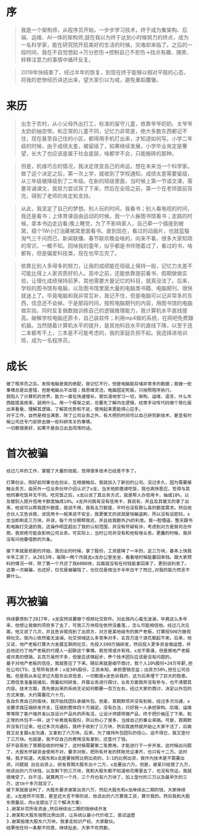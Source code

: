 # 序

 
>我是一个架构师，从程序员开始，一步步学习技术，终于成为集架构、后端、运维、AI一体的架构师,就在我以为终于达到小时候努力的终点，成为一名科学家，能在研究院开启美好的生活的时候，灾难却来临了。之后的一段时间，我在不自觉想起->万分悲伤->控制自己不悲伤->找点有趣、搞笑、转移注意力的事情中循环反复。

>2019年快结束了，经过半年的恢复，到现在终于能够以相对平稳的心态，将我的悲惨经历讲述出来，望大家引以为戒，避免重蹈覆辙。

# 来历


>出生于农村，从小父母外出打工，标准的留守儿童，依靠爷爷奶奶、太爷爷太奶奶抽空带。和正常的儿童不同，记忆力非常差，绝大多数东西都记不住，现在甚至自己住的小区，都得用手机打出来，才知道如何写。小学二年级的时候，由于成绩太差，被留级了，如果继续发展，小学毕业肯定是奢望，长大了也应该是属于社会底层，啥都学不会，只能搬砖的那种。

>但是，机缘巧合的情况，我决定改变自己的命运，想在未来当一个科学家。做了这个决定之后，第一次上学，就收到了学校通知，成绩太差需要留级，从三年级被降级到了二年级。在新的班级里面，当时候上第一节语文课，需要背诵课文，我努力尝试背了下来，然后在全班之前，第一个在老师面前背完，得到了老师的肯定和支持。

>从此，我坚定了自己的梦想。别人玩的时间，我看书；别人看电视的时间，我还是看书；上体育课自由运动的时候，我一个人躲图书馆看书；走路的时候，拿本书边走边看;晚上睡觉，为了不影响家人，自己牵一个插座到被窝，插个1W小灯泡藏被窝里面看书。直到现在，看过的动画片，也就蓝猫淘气三千问而已，新闻联播、春节联欢晚会啥的，向来不看，很多大家知晓的常识，一概不知。回味我的童年，似乎都是书伴随着过了，看过的书，啥都有，但是偏爱科技类，现在也早忘完了。

>依靠比别人多得多的努力，让我的成绩能在班级上保持一般，记忆力太差不可能比得上人家资质好的人。高中之前，还能依靠提前看书、假期做做实验，让理化成绩保持前茅，其他需要大量记忆的科目，就真没法了。后来，学校的图书馆有电脑，以及图书馆里面大量的电脑类书籍、电脑期刊，很快就迷上了。毕竟电脑和我非常互补，我记不住，但是电脑可以记非常多的东西，信息还不会掉。于是那段时间，按照电脑期刊的内容，用图书馆的电脑做实验。同时反复做数独训练自己的逻辑推理能力，我计算机水平直线提高。破解学校电脑还原卡，自己装软件；利用mp4做的系统，在网吧免费蹭机器。当然随着计算机水平的提升，是其他科目水平的直线下降，以至于连二本都考不上，三本是不可能考虑的，我的家庭负担不起。我选择进培训班，成为一名程序员。
    
 
#  成长

    做了程序员之后，发现电脑是我的绝配，我记忆不行，但是电脑能存储非常多的数据；我做一些事情总是出差错，但是电脑从不出错；我思维灵活，电脑固定死板，只按照程序执行。
    我陷入了计算机的世界，能力一直在快速增长，我饥渴地学习一切，架构、运维、语言，什么东西能提高效率，就用什么。用一个框架之前，总要先了解内在逻辑，经常手动写代码做个简化版出来看看，理解其逻辑，了解其优势和不足，使用起来更能得心应手。
    对于工作，自然是相当满意，除了公司业务之外，有大把的时间可以自己研究新技术，甚至有时候公司还专门安排去做一些科研攻关的事情。
    一切都很美好，如果不是自己出去闯荡的话。
    
    
#  首次被骗


    经过几年的工作，掌握了大量的技能，觉得很多技术已经差不多了。

    打算创业，刚好前同事也在创业，互相接触后，我就加入了新创的公司。没过多久，因为需要接触业务方，由另外一位业务伙伴介绍认识了x龙，当天他即邀请吃饭，我也爽快答应，觉得与其他同事吃饭并无不同。吃完饭之后，x龙以说了其业务方式，就是帮人办信用卡，抽成10%，以及替别人提升信用卡额度抽成10%。x龙并问我有没有信用卡，我说有，并且及其傻叉的拿了出来，他说可以帮我提升额度，我说不用，我有五万额度，平时也没有那么高的额度需求。然后他合伙人又告诉我，说信用卡一般来说不安全，我更傻叉的说就是怕被盗刷，所以没有设密码，x龙当即刷走三万块，并说，每个月分期帮我还，并且给我额外2%的利息。我一脸懵逼，整天跟书和电脑打交道的我，这操作明显超出了我的认知范围，并没有怀疑有诈，考虑到对方是我司合作商，我拒绝可能会影响公司业务。可实际上，当时公司并没有和他有啥业务。更蠢的时候，我并没有问他要借款的欠条。

    接下来就是悲剧的开始，我创业的时候，拿了股份，工资是降了一半的，这三万块，基本上快我半年工资了。从2013年，每隔一两个月就去x龙办公室坐坐，看看啥时候能要回来钱。跟大家预料的情况一样，除了第一个月还了我6000块，后面就没有任何钱能拿回来了，更别说利息了。
    这第一次被骗，也还好，仅仅是被骗钱了，也仅仅是相当于半年白干了而已,对我的能力而言不算什么。
    
    
#   再次被骗

    持续要债到了2017年，x龙突然说要做个视频社交软件。对此我内心毫无波澜，毕竟这么多年来，他想让我做的项目多了去了，可我三万块现在依然没着落，，怎么可能相信他。经过几次见面，他又说了几次，并且告诉我找到了出资方，对方是某地级市的房产老板，打算投500万做视频社交。我内心依然毫无波澜，社交领域这么多竞争对手，五百万连个浪花都起不来。后来，他又说，地产老板打算大力发展互联网社交，先投入500万搞研发，然后投入更多资金做运营，并且他还约了地产老板的代理人一起聊这个事情。我觉得或许有戏，x龙不靠谱，但是房地产老板或许真的想搞，五百万虽然不多，但是应该够起步，养个技术团队应该是没有问题的。
    基于对地产老板的信任，我就答应了下来。随后来就是细节商讨，我个人10%股份+24万年薪,担任公司CTO，主导所有技术；x龙30%股份，工资未知，承担营销总监；出资方50%,担任公司总裁。但是我从未征求过大股东出资信息，一切都是x龙告诉我的，这为后来埋下了巨大的隐患。
    工商信息准备就绪后，商量如何研发、开展业务进行探讨，业务方面我并没有参与，也不清楚其内容。技术方面，首先做出来的系统无论如何都要一百万左右，经过大家的商讨，决定以外包的方式来做，大约需要花六十万。
    各自负责自己的版块，我开始找团队承接外包。但是，首期款项并没有到账，经过多次沟通，x龙要求我压缩研发开支，压缩到整体四十万搞定。没有办法，只好我一人承担架构、后端、运维等等除了客户端开发以及设计产品外的所有活，让设计师顺带做产品，终于把价格压了下来。和正常的外包不一样，这个毕竟我有股份，所以热心了很多，当成自己的事业来搞。可是，首期款并没有打过来，经过多次沟通后，我终于收到了三万块，然后我居然就开始让大家干活了，后面我又反复跟x龙沟通，又拿到了六万块。后来，为了维持外包团队的信心，迫不得已，我又垫付了三万块。也就是，我不仅自己的费用没有拿到，还垫付了钱。
    好不容易到了首期验收的时候了，这时候需要第二笔费用，才能进行下一步开发。这时候出问题了，大股东怀疑资金使用不对，要求对账，把所有开发的转账凭证凑齐，也只有十二万。这时候，我才知道，大股东和x龙是要按照比例出资的，3:1的比例出资，我作为技术是不需要出资。问题就 出在出资上，研发首期大股东出十二万，x龙要出六万。但是，谢某只给我了九万，他该出的六万块钱，以及剩下的三万块，我和大股东都不知道他花哪里去了，也没有凭证。我就很难受了。白干活，就算两万一个月，三个月也有六万块了，加上垫付的三万以及最早欠的三万，这tm十多万就没了。
    接下来就是谈判了，大股东要求谢某出资六万，然后大股东和x龙继续出二期的钱，大家继续走，x龙居然不同意，甚至还大言不惭的说，他该出的六万算我工资，算欠我的。然后我和大股东商量后，向x龙提出了三个解决方案:
    1.谢某补完所有资金,然后继续出二期的钱继续开发
    2.谢某和大股东按照比例出资，让系统以最小代价收工，尝试运营
    3.谢某赔偿大股东六万块，我拿走知识产权，大家散伙。
    结果他任何一条都不同意，继续扯皮，大家不欢而散。
    
    
    
    
